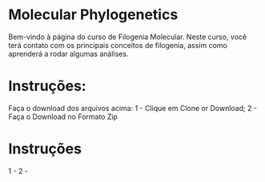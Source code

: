 # Molecular Phylogenetics
Bem-vindo à página do curso de Filogenia Molecular. Neste curso, você terá contato com os principais conceitos de filogenia, assim como aprenderá a rodar algumas análises.
# Instruções:
Faça o download dos arquivos acima:
1 - Clique em Clone or Download;
2 - Faça o Download no Formato Zip

# Instruções
1 - 
2 - 
